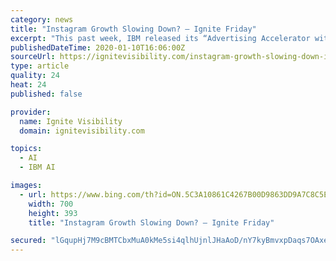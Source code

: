 ```yaml
---
category: news
title: "Instagram Growth Slowing Down? – Ignite Friday"
excerpt: "This past week, IBM released its “Advertising Accelerator with Watson.” It’s an online marketing solution that predicts which creative elements work best with specific audience segments. Additionally, the tool will also uncover new segmentation opportunities. Advertising Accelerator with Watson uses artificial intelligence (AI ..."
publishedDateTime: 2020-01-10T16:06:00Z
sourceUrl: https://ignitevisibility.com/instagram-growth-slowing-down-ignite-friday/
type: article
quality: 24
heat: 24
published: false

provider:
  name: Ignite Visibility
  domain: ignitevisibility.com

topics:
  - AI
  - IBM AI

images:
  - url: https://www.bing.com/th?id=ON.5C3A10861C4267B00D9863DD9A7C8C5E
    width: 700
    height: 393
    title: "Instagram Growth Slowing Down? – Ignite Friday"

secured: "lGqupHj7M9cBMTCbxMuA0kMe5si4qlhUjnlJHaAoD/nY7kyBmvxpDaqs7OAxeFOzNBiiyT55qPSpVGLLrEI2+Y0ureLmknbe1Vv/F2shHMujQvcDybCg5YISX6yDAKUKEeixPBwjplQwn0BnCVG+4O4UjgZDIirhscMBoHxFg2n17GavkeqlCxaYoFIcgqYKHV6muNi2hIcqpnWMKCYuru1Ftvmxr0TrQmboNji0hDxB9EoJaf1a0sX1m7tKuErrFK2ifpPwdefcPkIazx7XrA==;/y12nPUu6gKDACCdTjR1KQ=="
---
```


